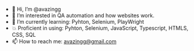 - 👋 Hi, I’m @avazingg
- 👀  I’m interested in QA automation and how websites work.
- 🌱 I’m currently learning: Pyhton, Selenium, PlayWright
- 💥 Proficient in using: Pyhton, Selenium, JavaScript, Typescript, HTMLS, CSS, SQL
- 📫 How to reach me: avazingg@gmail.com

<!---
avazingg/avazingg is a ✨ special ✨ repository because its `README.md` (this file) appears on your GitHub profile.
You can click the Preview link to take a look at your changes.
--->
